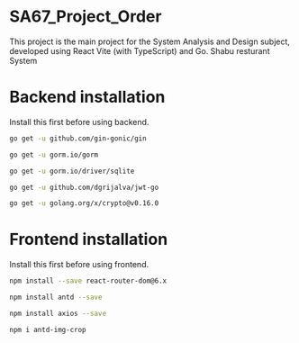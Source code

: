 # SA67_Project_Order
This project is the main project for the System Analysis and Design subject, developed using React Vite (with TypeScript) and Go.
Shabu resturant System

# Backend installation
Install this first before using backend.

```bash
go get -u github.com/gin-gonic/gin

go get -u gorm.io/gorm

go get -u gorm.io/driver/sqlite

go get -u github.com/dgrijalva/jwt-go

go get -u golang.org/x/crypto@v0.16.0
```
# Frontend installation
Install this first before using frontend.

```bash
npm install --save react-router-dom@6.x

npm install antd --save

npm install axios --save

npm i antd-img-crop
```
